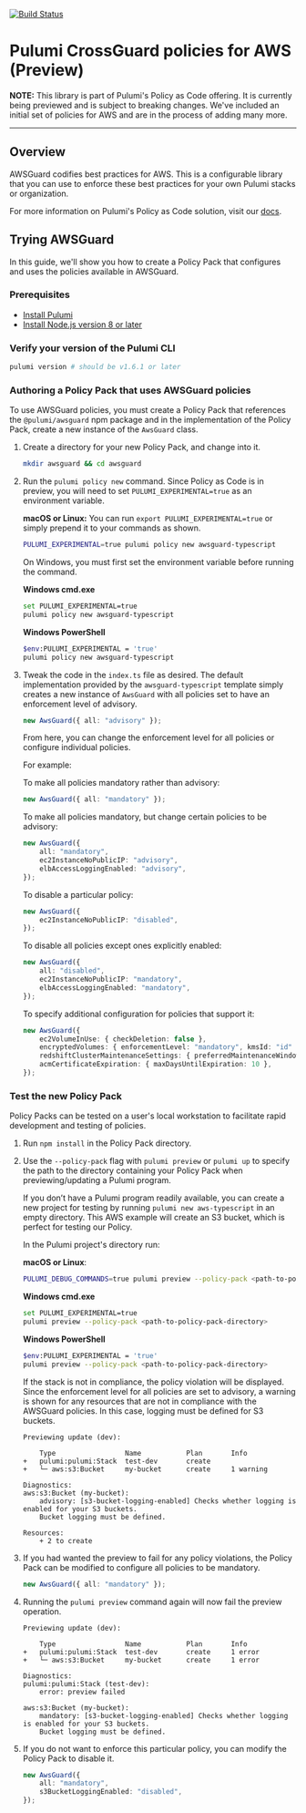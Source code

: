 [![Build Status](https://travis-ci.com/pulumi/pulumi-policy-aws.svg?branch=master)](https://travis-ci.com/pulumi/pulumi-policy-aws)

# Pulumi CrossGuard policies for AWS (Preview)

**NOTE:** This library is part of Pulumi's Policy as Code offering. It is currently being previewed and is subject to breaking changes. We've included an initial set of policies for AWS and are in the process of adding many more.

---

## Overview

AWSGuard codifies best practices for AWS. This is a configurable library that you can use to enforce these best practices for your own Pulumi stacks or organization.

For more information on Pulumi's Policy as Code solution, visit our [docs](https://www.pulumi.com/docs/get-started/policy-as-code/).

## Trying AWSGuard

In this guide, we'll show you how to create a Policy Pack that configures and uses the policies available in AWSGuard.

### Prerequisites

- [Install Pulumi](https://www.pulumi.com/docs/get-started/install/)
- [Install Node.js version 8 or later](https://nodejs.org/en/download/)

### Verify your version of the Pulumi CLI

```sh
pulumi version # should be v1.6.1 or later
```

### Authoring a Policy Pack that uses AWSGuard policies

To use AWSGuard policies, you must create a Policy Pack that references the `@pulumi/awsguard` npm package and in the implementation of the Policy Pack, create a new instance of the `AwsGuard` class.

1. Create a directory for your new Policy Pack, and change into it.

    ```sh
    mkdir awsguard && cd awsguard
    ```

2. Run the `pulumi policy new` command. Since Policy as Code is in preview, you will need to set `PULUMI_EXPERIMENTAL=true` as an environment variable.

    **macOS or Linux:** You can run `export PULUMI_EXPERIMENTAL=true` or simply prepend it to your commands as shown.

    ```sh
    PULUMI_EXPERIMENTAL=true pulumi policy new awsguard-typescript
    ```

    On Windows, you must first set the environment variable before running the command.

    **Windows cmd.exe**

    ```sh
    set PULUMI_EXPERIMENTAL=true
    pulumi policy new awsguard-typescript
    ```

    **Windows PowerShell**

    ```sh
    $env:PULUMI_EXPERIMENTAL = 'true'
    pulumi policy new awsguard-typescript
    ```

3. Tweak the code in the `index.ts` file as desired. The default implementation provided by the `awsguard-typescript` template simply creates a new instance of `AwsGuard` with all policies set to have an enforcement level of advisory.

    ```typescript
    new AwsGuard({ all: "advisory" });
    ```

    From here, you can change the enforcement level for all policies or configure individual policies.

    For example:

    To make all policies mandatory rather than advisory:

    ```typescript
    new AwsGuard({ all: "mandatory" });
    ```

    To make all policies mandatory, but change certain policies to be advisory:

    ```typescript
    new AwsGuard({
        all: "mandatory",
        ec2InstanceNoPublicIP: "advisory",
        elbAccessLoggingEnabled: "advisory",
    });
    ```

    To disable a particular policy:

    ```typescript
    new AwsGuard({
        ec2InstanceNoPublicIP: "disabled",
    });
    ```

    To disable all policies except ones explicitly enabled:

    ```typescript
    new AwsGuard({
        all: "disabled",
        ec2InstanceNoPublicIP: "mandatory",
        elbAccessLoggingEnabled: "mandatory",
    });
    ```

    To specify additional configuration for policies that support it:

    ```typescript
    new AwsGuard({
        ec2VolumeInUse: { checkDeletion: false },
        encryptedVolumes: { enforcementLevel: "mandatory", kmsId: "id" },
        redshiftClusterMaintenanceSettings: { preferredMaintenanceWindow: "Mon:09:30-Mon:10:00" },
        acmCertificateExpiration: { maxDaysUntilExpiration: 10 },
    });
    ```

### Test the new Policy Pack

Policy Packs can be tested on a user's local workstation to facilitate rapid development and testing of policies.

1. Run `npm install` in the Policy Pack directory.

1. Use the `--policy-pack` flag with `pulumi preview` or `pulumi up` to specify the path to the directory containing your Policy Pack when previewing/updating a Pulumi program.

    If you don’t have a Pulumi program readily available, you can create a new project for testing by running `pulumi new aws-typescript` in an empty directory. This AWS example will create an S3 bucket, which is perfect for testing our Policy.

    In the Pulumi project's directory run:

    **macOS or Linux**:

    ```sh
    PULUMI_DEBUG_COMMANDS=true pulumi preview --policy-pack <path-to-policy-pack-directory>
    ```

    **Windows cmd.exe**

    ```sh
    set PULUMI_EXPERIMENTAL=true
    pulumi preview --policy-pack <path-to-policy-pack-directory>
    ```

    **Windows PowerShell**

    ```sh
    $env:PULUMI_EXPERIMENTAL = 'true'
    pulumi preview --policy-pack <path-to-policy-pack-directory>
    ```

    If the stack is not in compliance, the policy violation will be displayed. Since the enforcement level for all policies are set to advisory, a warning is shown for any resources that are not in compliance with the AWSGuard policies. In this case, logging must be defined for S3 buckets.

    ```
    Previewing update (dev):

        Type                 Name           Plan       Info
    +   pulumi:pulumi:Stack  test-dev       create
    +   └─ aws:s3:Bucket     my-bucket      create     1 warning

    Diagnostics:
    aws:s3:Bucket (my-bucket):
        advisory: [s3-bucket-logging-enabled] Checks whether logging is enabled for your S3 buckets.
        Bucket logging must be defined.

    Resources:
        + 2 to create
    ```

1. If you had wanted the preview to fail for any policy violations, the Policy Pack can be modified to configure all policies to be mandatory.

    ```typescript
    new AwsGuard({ all: "mandatory" });
    ```

1. Running the `pulumi preview` command again will now fail the preview operation.

    ```
    Previewing update (dev):

        Type                 Name           Plan       Info
    +   pulumi:pulumi:Stack  test-dev       create     1 error
    +   └─ aws:s3:Bucket     my-bucket      create     1 error

    Diagnostics:
    pulumi:pulumi:Stack (test-dev):
        error: preview failed

    aws:s3:Bucket (my-bucket):
        mandatory: [s3-bucket-logging-enabled] Checks whether logging is enabled for your S3 buckets.
        Bucket logging must be defined.
    ```

1. If you do not want to enforce this particular policy, you can modify the Policy Pack to disable it.

    ```typescript
    new AwsGuard({
        all: "mandatory",
        s3BucketLoggingEnabled: "disabled",
    });
    ```
